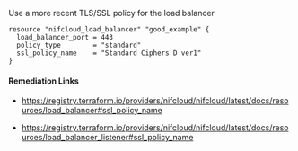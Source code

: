 
Use a more recent TLS/SSL policy for the load balancer

```hcl
resource "nifcloud_load_balancer" "good_example" {
  load_balancer_port = 443
  policy_type        = "standard"
  ssl_policy_name    = "Standard Ciphers D ver1"
}
```

#### Remediation Links
 - https://registry.terraform.io/providers/nifcloud/nifcloud/latest/docs/resources/load_balancer#ssl_policy_name

 - https://registry.terraform.io/providers/nifcloud/nifcloud/latest/docs/resources/load_balancer_listener#ssl_policy_name

